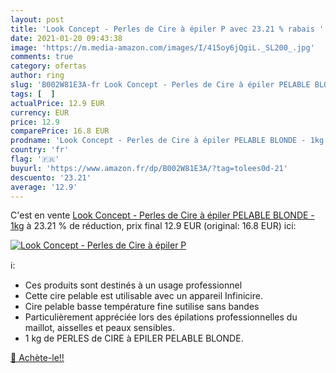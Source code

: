 ```yaml
---
layout: post
title: 'Look Concept - Perles de Cire à épiler P avec 23.21 % rabais '
date: 2021-01-20 09:43:38
image: 'https://m.media-amazon.com/images/I/415oy6jQgiL._SL200_.jpg'
comments: true
category: ofertas
author: ring
slug: 'B002W81E3A-fr Look Concept - Perles de Cire à épiler PELABLE BLONDE - 1kg'
tags: [  ]
actualPrice: 12.9 EUR
currency: EUR
price: 12.9
comparePrice: 16.8 EUR
prodname: 'Look Concept - Perles de Cire à épiler PELABLE BLONDE - 1kg'
country: 'fr'
flag: '🇫🇷'
buyurl: 'https://www.amazon.fr/dp/B002W81E3A/?tag=tolees0d-21'
descuento: '23.21'
average: '12.9'
---
```


C'est en vente [Look Concept - Perles de Cire à épiler PELABLE BLONDE - 1kg](https://www.amazon.fr/dp/B002W81E3A/?tag=tolees0d-21)  à  23.21 % de réduction, prix final  12.9 EUR (original: 16.8 EUR) ici:

[![Look Concept - Perles de Cire à épiler P](https://m.media-amazon.com/images/I/415oy6jQgiL._SL200_.jpg)](https://www.amazon.fr/dp/B002W81E3A/?tag=tolees0d-21)

ℹ️:

- Ces produits sont destinés à un usage professionnel
- Cette cire pelable est utilisable avec un appareil Infinicire.
- Cire pelable basse température fine sutilise sans bandes
- Particulièrement appréciée lors des épilations professionnelles du maillot, aisselles et peaux sensibles.
- 1 kg de PERLES de CIRE à EPILER PELABLE BLONDE.

[🛒 Achète-le!!](https://www.amazon.fr/dp/B002W81E3A/?tag=tolees0d-21)
